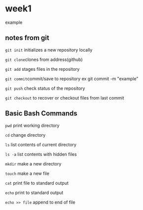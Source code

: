 # week1
example

## notes from git

`git init` initializes a new repository locally

`git clone`clones from address(github)

`git add`  stages files in the repository

`git commit`commit/save to repository ex git commit -m "example"

`git push` check status of the repository

`git checkout` to recover or checkout files from last commit

## Basic Bash Commands

`pwd` print working directory

`cd`  change directory

`ls` list contents of current directory

`ls -a` list contents with hidden files

`mkdir` make a new directory

`touch` make a new file

`cat` print file to standard output

`echo` print to standard output

`echo >> file` append to end of file
